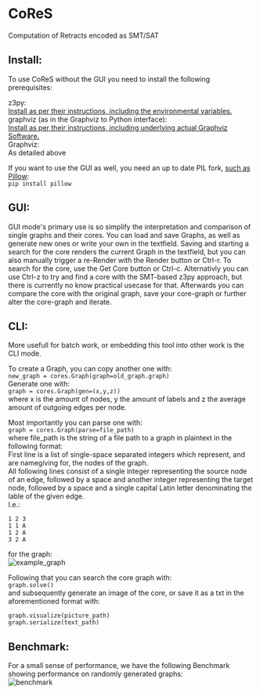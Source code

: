 # CoReS
Computation of  Retracts encoded as SMT/SAT

## Install:

To use CoReS without the GUI you need to install the following prerequisites:

z3py:  
[Install as per their instructions, including the environmental variables.](https://github.com/Z3Prover/z3/wiki/Using-Z3Py-on-Windows)  
graphviz (as in the Graphviz to Python interface):  
[Install as per their instructions, including underlying actual Graphviz Software.](https://github.com/xflr6/graphviz)  
Graphviz:  
As detailed above

If you want to use the GUI as well, you need an up to date PIL fork, [such as Pillow](https://pypi.python.org/pypi/Pillow/5.0.0):  
```pip install pillow```

## GUI:

GUI mode's primary use is so simplify the interpretation and comparison of single graphs and their cores.
You can load and save Graphs, as well as generate new ones or write your own in the textfield.
Saving and starting a search for the core renders the current Graph in the textfield, but you can also manually trigger a re-Render with the Render button or Ctrl-r.
To search for the core, use the Get Core button or Ctrl-c. Alternativly you can use Ctrl-z to try and find a core with the SMT-based z3py approach, but there is currently no know practical usecase for that.
Afterwards you can compare the core with the original graph, save your core-graph or further alter the core-graph and iterate.

## CLI:

More usefull for batch work, or embedding this tool into other work is the CLI mode.

To create a Graph, you can copy another one with:  
```new_graph = cores.Graph(graph=old_graph.graph)  ```  
Generate one with:  
```graph = cores.Graph(gen=(x,y,z))  ```  
where x is the amount of nodes, y the amount of labels and z the average amount of outgoing edges per node.  

Most importantly you can parse one with:  
```graph = cores.Graph(parse=file_path)```  
where file_path is the string of a file path to a graph in plaintext in the following format:  
First line is a list of single-space separated integers which represent, and are namegiving for, the nodes of the graph.  
All following lines consist of a single integer representing the source node of an edge, followed by a space and another integer representing the target node, followed by a space and a single capital Latin letter denominating the lable of the given edge.  
I.e.:
```
1 2 3 
1 1 A
1 2 A
3 2 A
```
for the graph:  
![example_graph](./example_graph.png)  

Following that you can search the core graph with:  
```graph.solve()```  
and subsequently generate an image of the core, or save it as a txt in the aforementioned format with:  
```
graph.visualize(picture_path)
graph.serialize(text_path)
```

## Benchmark:

For a small sense of performance, we have the following Benchmark showing performance on randomly generated graphs:  
![benchmark](./benchmark.png)  

